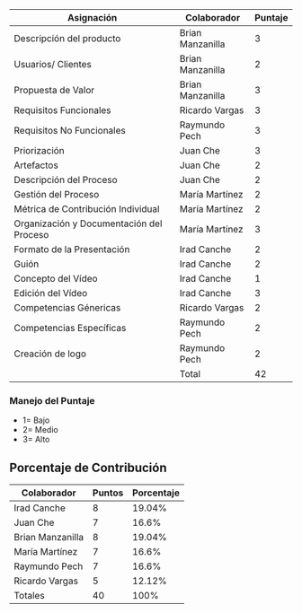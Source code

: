 | Asignación | Colaborador| Puntaje |
| -- | -------- | -------- |
| Descripción del producto | Brian Manzanilla  | 3   |
| Usuarios/ Clientes | Brian Manzanilla | 2 |
| Propuesta de Valor | Brian Manzanilla | 3 |
| Requisitos Funcionales  | Ricardo Vargas   | 3|
| Requisitos No Funcionales | Raymundo Pech |  3 |
| Priorización | Juan Che| 3 |
| Artefactos| Juan Che | 2 |
| Descripción del Proceso | Juan Che | 2 |
|Gestión del Proceso | María Martínez  | 2|
| Métrica de Contribución Individual   | María Martínez | 2 |
| Organización y Documentación del Proceso | María Martínez  | 3 |
| Formato de la Presentación | Irad Canche| 2 |
| Guión | Irad Canche  | 2  |
| Concepto del Vídeo | Irad Canche  | 1 |
| Edición del Vídeo | Irad Canche  | 3 |
| Competencias Génericas   | Ricardo Vargas  | 2    |
| Competencias Específicas | Raymundo Pech | 2 |
| Creación de logo | Raymundo Pech  | 2    |
| | Total | 42 |

### Manejo del Puntaje
* 1= Bajo 
* 2= Medio
* 3= Alto 

## Porcentaje de Contribución 
| Colaborador | Puntos | Porcentaje|
| -------- | -------- | -------- |
| Irad Canche  | 8 | 19.04%  |
| Juan Che | 7 | 16.6% |
| Brian Manzanilla | 8 | 19.04% |
| María Martínez  | 7 | 16.6%   |
| Raymundo Pech | 7 | 16.6% |
| Ricardo Vargas  | 5 | 12.12% |
| Totales  | 40 | 100%  | 



